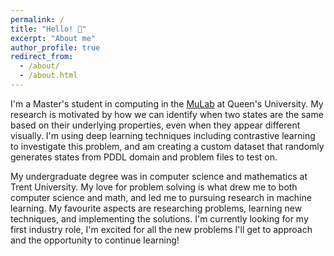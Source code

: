```yaml
---
permalink: /
title: "Hello! 👋"
excerpt: "About me"
author_profile: true
redirect_from: 
  - /about/
  - /about.html
---
```


I'm a Master's student in computing in the [MuLab](mulab.ai) at Queen's University. My research is motivated by how we can identify when two states are the same based on their underlying properties, even when they appear different visually. I'm using deep learning techniques including contrastive learning to investigate this problem, and am creating a custom dataset that randomly generates states from PDDL domain and problem files to test on.

My undergraduate degree was in computer science and mathematics at Trent University. My love for problem solving is what drew me to both computer science and math, and led me to pursuing research in machine learning. My favourite aspects are researching problems, learning new techniques, and implementing the solutions. I'm currently looking for my first industry role, I'm excited for all the new problems I'll get to approach and the opportunity to continue learning!
